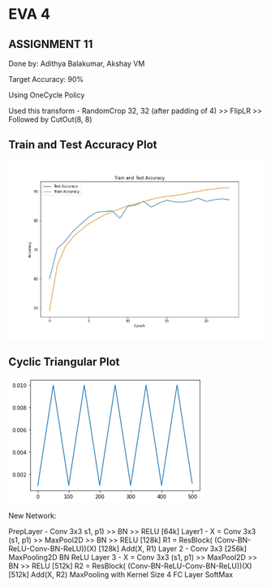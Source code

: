 # EVA 4 
## ASSIGNMENT 11
Done by: Adithya Balakumar, Akshay VM

Target Accuracy: 90%

Using OneCycle Policy

Used this transform - RandomCrop 32, 32 (after padding of 4) >> FlipLR >> Followed by CutOut(8, 8)

## Train and Test Accuracy Plot
![](Plots/accuracy_change_plot.jpg)

## Cyclic Triangular Plot
![](Plots/download.png)


New Network:

PrepLayer - Conv 3x3 s1, p1) >> BN >> RELU [64k]
Layer1 -
X = Conv 3x3 (s1, p1) >> MaxPool2D >> BN >> RELU [128k]
R1 = ResBlock( (Conv-BN-ReLU-Conv-BN-ReLU))(X) [128k] 
Add(X, R1)
Layer 2 -
Conv 3x3 [256k]
MaxPooling2D
BN
ReLU
Layer 3 -
X = Conv 3x3 (s1, p1) >> MaxPool2D >> BN >> RELU [512k]
R2 = ResBlock( (Conv-BN-ReLU-Conv-BN-ReLU))(X) [512k]
Add(X, R2)
MaxPooling with Kernel Size 4
FC Layer 
SoftMax



